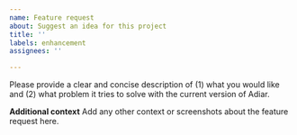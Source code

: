 ```yaml
---
name: Feature request
about: Suggest an idea for this project
title: ''
labels: enhancement
assignees: ''

---
```


Please provide a clear and concise description of (1) what you would like and (2) what problem it tries to solve with the current version of Adiar.

**Additional context**
Add any other context or screenshots about the feature request here.
